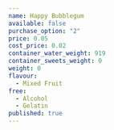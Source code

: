 ```yaml
---
name: Happy Bubblegum
available: false
purchase_option: "2"
price: 0.05
cost_price: 0.02
container_water_weight: 919
container_sweets_weight: 0
weight: 0
flavour: 
  - Mixed Fruit
free: 
  - Alcohol
  - Gelatin
published: true
---
```

